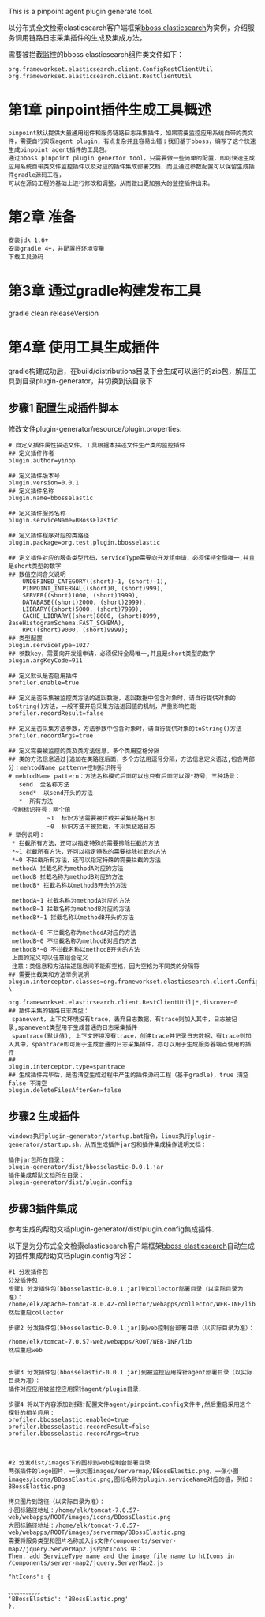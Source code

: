 This is a pinpoint agent plugin generate tool.

以分布式全文检索elasticsearch客户端框架[bboss elasticsearch](https://www.oschina.net/p/bboss-elastic)为实例，介绍服务调用链路日志采集插件的生成及集成方法，

需要被拦截监控的bboss elasticsearch组件类文件如下：
````
org.frameworkset.elasticsearch.client.ConfigRestClientUtil
org.frameworkset.elasticsearch.client.RestClientUtil
````
# 第1章	pinpoint插件生成工具概述
````
pinpoint默认提供大量通用组件和服务链路日志采集插件，如果需要监控应用系统自带的类文件，需要自行实现agent plugin，有点复杂并且容易出错；我们基于bboss，编写了这个快速生成pinpoint agent插件的工具包。
通过bboss pinpoint plugin genertor tool，只需要做一些简单的配置，即可快速生成应用系统自带类文件监控插件以及对应的插件集成部署文档，而且通过参数配置可以保留生成插件gradle源码工程，
可以在源码工程的基础上进行修改和调整，从而做出更加强大的监控插件出来。

````

# 第2章 准备 
````
安装jdk 1.6+
安装gradle 4+，并配置好环境变量
下载工具源码
````
# 第3章 通过gradle构建发布工具

gradle clean releaseVersion

# 第4章 使用工具生成插件
gradle构建成功后，在build/distributions目录下会生成可以运行的zip包，解压工具到目录plugin-generator，并切换到该目录下

## 步骤1 配置生成插件脚本
修改文件plugin-generator/resource/plugin.properties:
````
# 自定义插件属性描述文件，工具根据本描述文件生产类的监控插件
## 定义插件作者
plugin.author=yinbp

## 定义插件版本号
plugin.version=0.0.1
## 定义插件名称
plugin.name=bbosselastic

## 定义插件服务名称
plugin.serviceName=BBossElastic

## 定义插件程序对应的类路径
plugin.package=org.test.plugin.bbosselastic

## 定义插件对应的服务类型代码，serviceType需要向开发组申请，必须保持全局唯一,并且是short类型的数字
## 数值空间含义说明
	UNDEFINED_CATEGORY((short)-1, (short)-1),
    PINPOINT_INTERNAL((short)0, (short)999),
    SERVER((short)1000, (short)1999),
    DATABASE((short)2000, (short)2999),
    LIBRARY((short)5000, (short)7999),
    CACHE_LIBRARY((short)8000, (short)8999, BaseHistogramSchema.FAST_SCHEMA),
    RPC((short)9000, (short)9999);
## 类型配置
plugin.serviceType=1027
## 参数key，需要向开发组申请，必须保持全局唯一,并且是short类型的数字
plugin.argKeyCode=911

## 定义默认是否启用插件
profiler.enable=true

## 定义是否采集被监控类方法的返回数据，返回数据中包含对象时，请自行提供对象的toString()方法，一般不要开启采集方法返回值的机制，严重影响性能
profiler.recordResult=false

## 定义是否采集方法参数，方法参数中包含对象时，请自行提供对象的toString()方法
profiler.recordArgs=true

## 定义需要被监控的类及类方法信息，多个类用空格分隔
## 类的方法信息通过|追加在类路径后面，多个方法用逗号分隔，方法信息定义语法,包含两部分：mehtodName pattern+控制标识符号
# mehtodName pattern：方法名称模式后面可以也只有后面可以跟*符号，三种场景：
   send  全名称方法  
   send*  以send开头的方法  
   *  所有方法
 控制标识符号：两个值
           ~1  标识方法需要被拦截并采集链路日志
           ~0  标识方法不被拦截，不采集链路日志
# 举例说明：           
 * 拦截所有方法，还可以指定特殊的需要排除拦截的方法
 *~1 拦截所有方法，还可以指定特殊的需要排除拦截的方法
 *~0 不拦截所有方法，还可以指定特殊的需要拦截的方法
 methodA 拦截名称为methodA对应的方法
 methodB 拦截名称为methodB对应的方法
 methodB* 拦截名称以methodB开头的方法

 methodA~1 拦截名称为methodA对应的方法
 methodB~1 拦截名称为methodB对应的方法
 methodB*~1 拦截名称以methodB开头的方法

 methodA~0 不拦截名称为methodA对应的方法
 methodB~0 不拦截名称为methodB对应的方法
 methodB*~0 不拦截名称以methodB开头的方法
 上面的定义可以任意组合定义
 注意：类信息和方法描述信息间不能有空格，因为空格为不同类的分隔符
## 需要拦截类和方法举例说明
plugin.interceptor.classes=org.frameworkset.elasticsearch.client.ConfigRestClientUtil|*,discover~0 \                           
                           org.frameworkset.elasticsearch.client.RestClientUtil|*,discover~0
## 插件采集的链路日志类型：
 spanevent，上下文环境没有trace，丢弃日志数据，有trace则加入其中，日志被记录,spanevent类型用于生成普通的日志采集插件
 spantrace(默认值), 上下文环境没有trace，创建trace并记录日志数据，有trace则加入其中，spantrace即可用于生成普通的日志采集插件，亦可以用于生成服务器端点使用的插件
##
plugin.interceptor.type=spantrace
## 生成插件完毕后，是否清空生成过程中产生的插件源码工程（基于gradle)，true 清空 false 不清空
plugin.deleteFilesAfterGen=false

````

## 步骤2 生成插件
````
windows执行plugin-generator/startup.bat指令，linux执行plugin-generator/startup.sh，从而生成插件jar包和插件集成操作说明文档：

插件jar包所在目录：
plugin-generator/dist/bbosselastic-0.0.1.jar
插件集成帮助文档所在目录：
plugin-generator/dist/plugin.config
````
## 步骤3插件集成
参考生成的帮助文档plugin-generator/dist/plugin.config集成插件.

以下是为分布式全文检索elasticsearch客户端框架[bboss elasticsearch](https://www.oschina.net/p/bboss-elastic)自动生成的插件集成帮助文档plugin.config内容：
````
#1 分发插件包
分发插件包
步骤1 分发插件包(bbosselastic-0.0.1.jar)到collector部署目录（以实际目录为准）：
/home/elk/apache-tomcat-8.0.42-collector/webapps/collector/WEB-INF/lib
然后重启collector

步骤2 分发插件包(bbosselastic-0.0.1.jar)到web控制台部署目录（以实际目录为准）：

/home/elk/tomcat-7.0.57-web/webapps/ROOT/WEB-INF/lib
然后重启web


步骤3 分发插件包(bbosselastic-0.0.1.jar)到被监控应用探针agent部署目录（以实际目录为准）：
插件对应应用被监控应用探针agent/plugin目录，

步骤4 将以下内容添加到探针配置文件agent/pinpoint.config文件中,然后重启采用这个探针的相关应用：
profiler.bbosselastic.enabled=true
profiler.bbosselastic.recordResult=false
profiler.bbosselastic.recordArgs=true



#2 分发dist/images下的图标到web控制台部署目录
两张插件的logo图片，一张大图images/servermap/BBossElastic.png，一张小图images/icons/BBossElastic.png,图标名称为plugin.serviceName对应的值，例如：
BBossElastic.png

拷贝图片到路径（以实际目录为准）：
小图标路径地址：/home/elk/tomcat-7.0.57-web/webapps/ROOT/images/icons/BBossElastic.png
大图标路径地址：/home/elk/tomcat-7.0.57-web/webapps/ROOT/images/servermap/BBossElastic.png
需要将服务类型和图片名称加入js文件/components/server-map2/jquery.ServerMap2.js的htIcons 中：
Then, add ServiceType name and the image file name to htIcons in
/components/server-map2/jquery.ServerMap2.js

"htIcons": {

。。。。。。。。。。。
'BBossElastic': 'BBossElastic.png'
},

````

 

